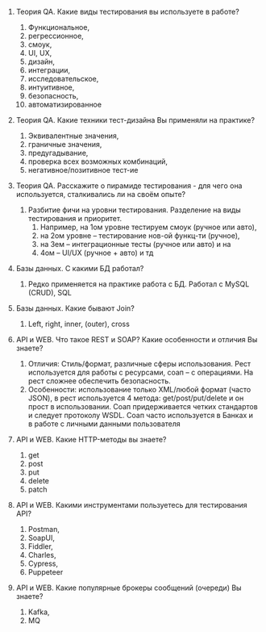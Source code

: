 1. Теория QA. Какие виды тестирования вы используете в работе?
   1. Функциональное, 
   2. регрессионное, 
   3. смоук, 
   4. UI, UX, 
   5. дизайн, 
   6. интеграции, 
   7. исследовательское, 
   8. интуитивное, 
   9. безопасность, 
   10. автоматизированное


2. Теория QA. Какие техники тест-дизайна Вы применяли на практике?
   1. Эквивалентные значения, 
   2. граничные значения, 
   3. предугадывание, 
   4. проверка всех возможных комбинаций, 
   5. негативное/позитивное тест-ие


3. Теория QA. Расскажите о пирамиде тестирования - для чего она используется, сталкивались ли на своём опыте?
   1. Разбитие фичи на уровни тестирования. Разделение на виды тестирования и приоритет. 
      1. Например, на 1ом уровне тестируем смоук (ручное или авто), 
      2. на 2ом уровне – тестирование нов-ой функц-ти (ручное), 
      3. на 3ем – интеграционные тесты (ручное или авто) и на 
      4. 4ом – UI/UX (ручное + авто) и тд


4. Базы данных. С какими БД работал? 
   1. Редко применяется на практике работа с БД. Работал с MySQL (CRUD), SQL


5. Базы данных. Какие бывают Join?
   1. Left, right, inner, (outer), cross
   

6. API и WEB. Что такое REST и SOAP? Какие особенности и отличия Вы знаете?
   1. Отличия: Стиль/формат, различные сферы использования. Рест используется для работы с ресурсами, соап – с операциями. На рест сложнее обеспечить безопасность.
   2. Особенности: использование только XML/любой формат (часто JSON),  в рест используется 4 метода: get/post/put/delete и он прост в использовании. Соап придерживается четких стандартов и следует протоколу WSDL. Соап часто используется в Банках и в работе с личными данными пользователя


7. API и WEB. Какие HTTP-методы вы знаете?
   1. get
   2. post
   3. put
   4. delete
   5. patch


8. API и WEB. Какими инструментами пользуетесь для тестирования API?
   1. Postman, 
   2. SoapUI, 
   3. Fiddler, 
   4. Charles, 
   5. Cypress, 
   6. Puppeteer


9. API и WEB. Какие популярные брокеры сообщений (очереди) Вы знаете?
   1. Kafka,
   2. MQ